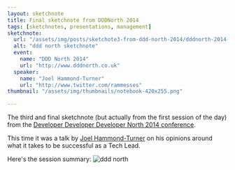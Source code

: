 ```yaml
---
layout: sketchnote
title: Final sketchnote from DDDNorth 2014
tags: [sketchnotes, presentations, management]
sketchnote:
  url: "/assets/img/posts/sketchote3-from-ddd-north-2014/dddnorth-2014-tech-lead-talk-vanilla.png"
  alt: "ddd north sketchnote"
  event:
    name: "DDD North 2014"
    url: "http://www.dddnorth.co.uk"
  speaker:
    name: "Joel Hammond-Turner"
    url: "http://www.twitter.com/rammesses"
thumbnail: "/assets/img/thumbnails/notebook-420x255.png"

---
```


The third and final sketchnote (but actually from the first session of the day)
from the <a href="http://www.dddnorth.co.uk/">Developer Developer Developer North
2014 conference</a>.

This time it was a talk by [Joel Hammond-Turner](http://www.twitter.com/rammesses) on
his opinions around what it takes to be successful as a Tech Lead.

Here's the session summary:
![ddd north](/assets/img/posts/sketchote3-from-ddd-north-2014/session-summary.png)
